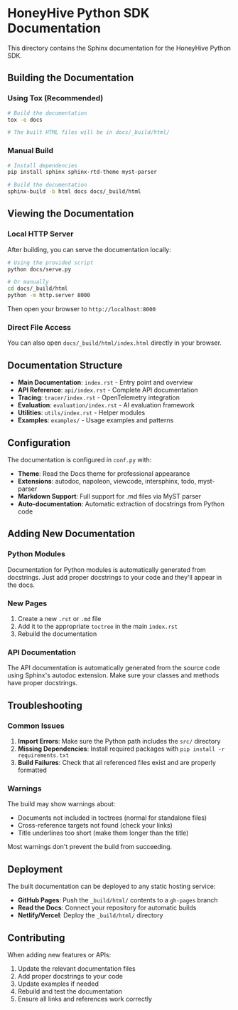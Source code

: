 # HoneyHive Python SDK Documentation

This directory contains the Sphinx documentation for the HoneyHive Python SDK.

## Building the Documentation

### Using Tox (Recommended)

```bash
# Build the documentation
tox -e docs

# The built HTML files will be in docs/_build/html/
```

### Manual Build

```bash
# Install dependencies
pip install sphinx sphinx-rtd-theme myst-parser

# Build the documentation
sphinx-build -b html docs docs/_build/html
```

## Viewing the Documentation

### Local HTTP Server

After building, you can serve the documentation locally:

```bash
# Using the provided script
python docs/serve.py

# Or manually
cd docs/_build/html
python -m http.server 8000
```

Then open your browser to `http://localhost:8000`

### Direct File Access

You can also open `docs/_build/html/index.html` directly in your browser.

## Documentation Structure

- **Main Documentation**: `index.rst` - Entry point and overview
- **API Reference**: `api/index.rst` - Complete API documentation
- **Tracing**: `tracer/index.rst` - OpenTelemetry integration
- **Evaluation**: `evaluation/index.rst` - AI evaluation framework
- **Utilities**: `utils/index.rst` - Helper modules
- **Examples**: `examples/` - Usage examples and patterns

## Configuration

The documentation is configured in `conf.py` with:

- **Theme**: Read the Docs theme for professional appearance
- **Extensions**: autodoc, napoleon, viewcode, intersphinx, todo, myst-parser
- **Markdown Support**: Full support for .md files via MyST parser
- **Auto-documentation**: Automatic extraction of docstrings from Python code

## Adding New Documentation

### Python Modules

Documentation for Python modules is automatically generated from docstrings. Just add proper docstrings to your code and they'll appear in the docs.

### New Pages

1. Create a new `.rst` or `.md` file
2. Add it to the appropriate `toctree` in the main `index.rst`
3. Rebuild the documentation

### API Documentation

The API documentation is automatically generated from the source code using Sphinx's autodoc extension. Make sure your classes and methods have proper docstrings.

## Troubleshooting

### Common Issues

1. **Import Errors**: Make sure the Python path includes the `src/` directory
2. **Missing Dependencies**: Install required packages with `pip install -r requirements.txt`
3. **Build Failures**: Check that all referenced files exist and are properly formatted

### Warnings

The build may show warnings about:
- Documents not included in toctrees (normal for standalone files)
- Cross-reference targets not found (check your links)
- Title underlines too short (make them longer than the title)

Most warnings don't prevent the build from succeeding.

## Deployment

The built documentation can be deployed to any static hosting service:

- **GitHub Pages**: Push the `_build/html/` contents to a `gh-pages` branch
- **Read the Docs**: Connect your repository for automatic builds
- **Netlify/Vercel**: Deploy the `_build/html/` directory

## Contributing

When adding new features or APIs:

1. Update the relevant documentation files
2. Add proper docstrings to your code
3. Update examples if needed
4. Rebuild and test the documentation
5. Ensure all links and references work correctly
